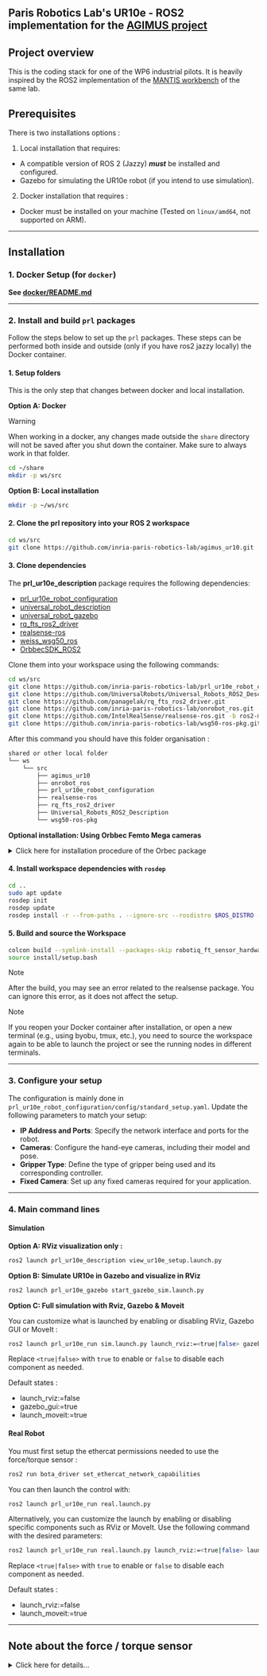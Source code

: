 Paris Robotics Lab's UR10e - ROS2 implementation for the [AGIMUS project](https://www.agimus-project.eu/)
---
## Project overview
This is the coding stack for one of the WP6 industrial pilots.
It is heavily inspired by the ROS2 implementation of the [MANTIS workbench](https://github.com/inria-paris-robotics-lab/prl_ur5_ros2) of the same lab.

## **Prerequisites**
There is two installations options :
1. Local installation that requires:
  - A compatible version of ROS 2 (Jazzy) ***must*** be installed and configured.
  - Gazebo for simulating the UR10e robot (if you intend to use simulation).

2. Docker installation that requires  :
  - Docker must be installed on your machine (Tested on `linux/amd64`, not supported on ARM).

---
## Installation

### 1. Docker Setup (for `docker`)

**See [docker/README.md](docker/README.md)**

---

### 2. Install and build `prl` packages
Follow the steps below to set up the `prl` packages. These steps can be performed both inside and outside (only if you have ros2 jazzy locally) the Docker container.

#### 1. Setup folders
This is the only step that changes between docker and local installation.

**Option A: Docker**
> [!WARNING]
> When working in a docker, any changes made outside the `share` directory will not be saved after you shut down the container.
> Make sure to always work in that folder.

```bash
cd ~/share
mkdir -p ws/src
```

**Option B: Local installation**

```bash
mkdir -p ~/ws/src
```

#### 2. Clone the prl repository into your ROS 2 workspace

```bash
cd ws/src
git clone https://github.com/inria-paris-robotics-lab/agimus_ur10.git
```

#### 3. Clone dependencies

The **prl_ur10e_description** package requires the following dependencies:

- [prl_ur10e_robot_configuration](https://github.com/inria-paris-robotics-lab/prl_ur10e_robot_configuration)
- [universal_robot_description](https://github.com/UniversalRobots/Universal_Robots_ROS2_Description)
- [universal_robot_gazebo](https://github.com/UniversalRobots/Universal_Robots_ROS2_GZ_Simulation/tree/ros2)
- [rq_fts_ros2_driver](https://github.com/panagelak/rq_fts_ros2_driver)
- [realsense-ros](https://github.com/IntelRealSense/realsense-ros)
- [weiss_wsg50_ros](https://github.com/inria-paris-robotics-lab/wsg50-ros-pkg)
- [OrbbecSDK_ROS2](https://github.com/orbbec/OrbbecSDK_ROS2/tree/v2-main)

Clone them into your workspace using the following commands:

```bash
cd ws/src
git clone https://github.com/inria-paris-robotics-lab/prl_ur10e_robot_configuration.git
git clone https://github.com/UniversalRobots/Universal_Robots_ROS2_Description.git
git clone https://github.com/panagelak/rq_fts_ros2_driver.git
git clone https://github.com/inria-paris-robotics-lab/onrobot_ros.git -b ros2
git clone https://github.com/IntelRealSense/realsense-ros.git -b ros2-master
git clone https://github.com/inria-paris-robotics-lab/wsg50-ros-pkg.git -b feature/pal_finger
```

After this command you should have this folder organisation :
```bash
shared or other local folder
└── ws
    └── src
        ├── agimus_ur10
        ├── onrobot_ros
        ├── prl_ur10e_robot_configuration
        ├── realsense-ros
        ├── rq_fts_ros2_driver
        ├── Universal_Robots_ROS2_Description
        └── wsg50-ros-pkg
```

**Optional installation: Using Orbbec Femto Mega cameras**
<details>
<summary> Click here for installation procedure of the Orbec package</summary>
1. Clone the Orbbec SDK ROS 2 repository:
  ```bash
  git clone https://github.com/orbbec/OrbbecSDK_ROS2.git -b v2-main
  ```

2. Install the udev rules:
  ```bash
  cd OrbbecSDK_ROS2/orbbec_camera/scripts
  sudo bash install_udev_rules.sh
  sudo udevadm control --reload-rules && sudo udevadm trigger
  ```
</details>

#### 4. Install workspace dependencies with `rosdep`

```bash
cd ..
sudo apt update
rosdep init
rosdep update
rosdep install -r --from-paths . --ignore-src --rosdistro $ROS_DISTRO -y
```

#### 5. Build and source the Workspace

```bash
colcon build --symlink-install --packages-skip robotiq_ft_sensor_hardware
source install/setup.bash
```

> [!NOTE]
> After the build, you may see an error related to the realsense package. You can ignore this error, as it does not affect the setup.

> [!NOTE]
> If you reopen your Docker container after installation, or open a new terminal (e.g., using byobu, tmux, etc.), you need to source the workspace again to be able to launch the project or see the running nodes in different terminals.



___
### 3. Configure your setup

The configuration is mainly done in `prl_ur10e_robot_configuration/config/standard_setup.yaml`. Update the following parameters to match your setup:

- **IP Address and Ports**: Specify the network interface and ports for the robot.
- **Cameras**: Configure the hand-eye cameras, including their model and pose.
- **Gripper Type**: Define the type of gripper being used and its corresponding controller.
- **Fixed Camera**: Set up any fixed cameras required for your application.

---

### 4. Main command lines
#### Simulation
**Option A: RViz visualization only :**

```bash
ros2 launch prl_ur10e_description view_ur10e_setup.launch.py
```

**Option B: Simulate UR10e in Gazebo and visualize in RViz**
```bash
ros2 launch prl_ur10e_gazebo start_gazebo_sim.launch.py
```

**Option C: Full simulation with Rviz, Gazebo & Moveit**

You can customize what is launched by enabling or disabling RViz, Gazebo GUI or MoveIt :

```bash
ros2 launch prl_ur10e_run sim.launch.py launch_rviz:=<true|false> gazebo_gui:=<true|false> launch_moveit:=<true|false>
```
Replace `<true|false>` with `true` to enable or `false` to disable each component as needed.

Default states :
- launch_rviz:=false
- gazebo_gui:=true
- launch_moveit:=true


#### Real Robot
You must first setup the ethercat permissions needed to use the force/torque sensor :
```bash
ros2 run bota_driver set_ethercat_network_capabilities
```
 You can then launch the control with:
```bash
ros2 launch prl_ur10e_run real.launch.py
```
Alternatively, you can customize the launch by enabling or disabling specific components such as RViz or MoveIt. Use the following command with the desired parameters:
```bash
ros2 launch prl_ur10e_run real.launch.py launch_rviz:=<true|false> launch_moveit:=<true|false>
```
Replace `<true|false>` with `true` to enable or `false` to disable each component as needed.

Default states :
- launch_rviz:=false
- launch_moveit:=true


---
## Note about the force / torque sensor
<details>
<summary> Click here for details...</summary>
The UR10e setup is equipped with a BOTA LaxOne gen0 sensor. Its driver has been modified to remove interference with ros2 control.
How to reverse the change:

1. Navigate to the folder where the .deb is & create a temp folder
```bash
cd /path/to/folder
mkdir temp
```
2. Unpack the package
```bash
dpkg-deb -R ros-jazzy-bota-driver_1.1.3-0noble_amd64_MODIFIED.deb temp
```
3. Navigate to `/temp:opt/ros/jazzy/lib/bota_driver/`
4. With your favorite text editor modify:
  - remove_ethercat_network_capabilities : uncomment lines 31 to 37
  - set_ethercat_network_capabilities : uncomment lines 47 to 53

5. Navigate back to the `/docker` folder
6. Repack the package:
```bash
dpkg-deb -b temp NAME_OF_THE_NEW_PKG.deb
```
7. Change the name of the .deb file in [/docker/bota_driver_install.sh](/docker/bota_driver_install.sh)
</details>
